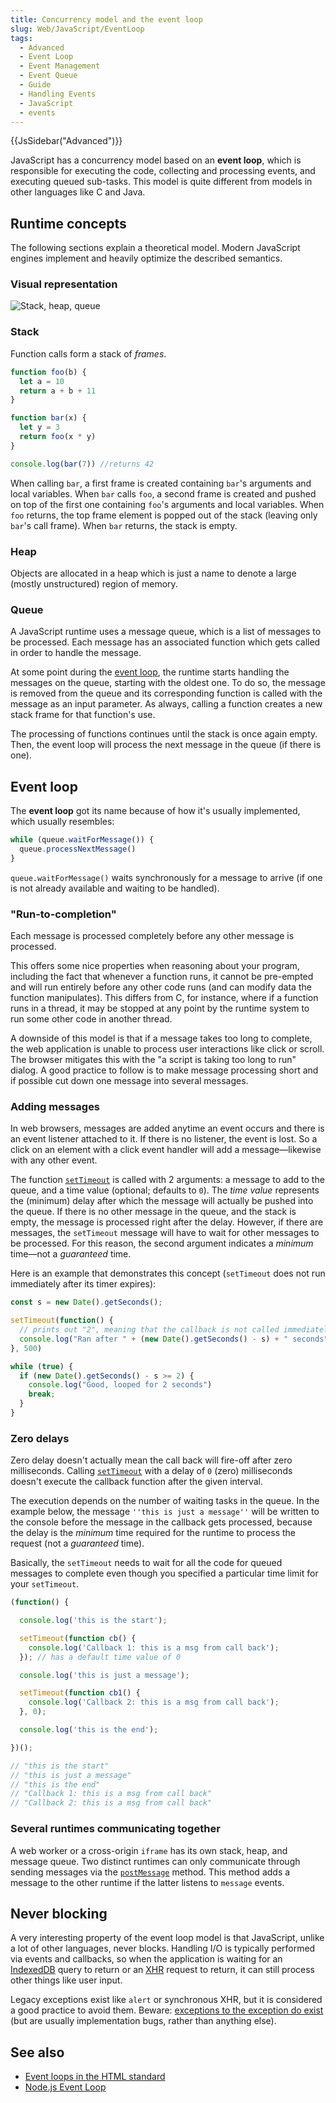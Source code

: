 ```yaml
---
title: Concurrency model and the event loop
slug: Web/JavaScript/EventLoop
tags:
  - Advanced
  - Event Loop
  - Event Management
  - Event Queue
  - Guide
  - Handling Events
  - JavaScript
  - events
---
```

{{JsSidebar("Advanced")}}

JavaScript has a concurrency model based on an **event loop**, which is
responsible for executing the code, collecting and processing events, and
executing queued sub-tasks. This model is quite different from models in other
languages like C and Java.

## Runtime concepts

The following sections explain a theoretical model. Modern JavaScript engines
implement and heavily optimize the described semantics.

### Visual representation

![Stack, heap, queue](the_javascript_runtime_environment_example.svg)

### Stack

Function calls form a stack of *frames*.

```js
function foo(b) {
  let a = 10
  return a + b + 11
}

function bar(x) {
  let y = 3
  return foo(x * y)
}

console.log(bar(7)) //returns 42
```

When calling `bar`, a first frame is created containing `bar`'s arguments and
local variables. When `bar` calls `foo`, a second frame is created and pushed on
top of the first one containing `foo`'s arguments and local variables. When
`foo` returns, the top frame element is popped out of the stack (leaving only
`bar`'s call frame). When `bar` returns, the stack is empty.

### Heap

Objects are allocated in a heap which is just a name to denote a large (mostly
unstructured) region of memory.

### Queue

A JavaScript runtime uses a message queue, which is a list of messages to be
processed. Each message has an associated function which gets called in order to
handle the message.

At some point during the [event loop](#event_loop), the runtime starts handling
the messages on the queue, starting with the oldest one. To do so, the message
is removed from the queue and its corresponding function is called with the
message as an input parameter. As always, calling a function creates a new stack
frame for that function's use.

The processing of functions continues until the stack is once again empty. Then,
the event loop will process the next message in the queue (if there is one).

## Event loop

The **event loop** got its name because of how it's usually implemented, which
usually resembles:

```js
while (queue.waitForMessage()) {
  queue.processNextMessage()
}
```

`queue.waitForMessage()` waits synchronously for a message to arrive (if one is
not already available and waiting to be handled).

### "Run-to-completion"

Each message is processed completely before any other message is processed.

This offers some nice properties when reasoning about your program, including
the fact that whenever a function runs, it cannot be pre-empted and will run
entirely before any other code runs (and can modify data the function
manipulates). This differs from C, for instance, where if a function runs in a
thread, it may be stopped at any point by the runtime system to run some other
code in another thread.

A downside of this model is that if a message takes too long to complete, the
web application is unable to process user interactions like click or scroll. The
browser mitigates this with the "a script is taking too long to run" dialog. A
good practice to follow is to make message processing short and if possible cut
down one message into several messages.

### Adding messages

In web browsers, messages are added anytime an event occurs and there is an
event listener attached to it. If there is no listener, the event is lost. So a
click on an element with a click event handler will add a message—likewise with
any other event.

The function
[`setTimeout`](/en-US/docs/Web/API/WindowOrWorkerGlobalScope/setTimeout) is
called with 2 arguments: a message to add to the queue, and a time value
(optional; defaults to `0`). The *time value* represents the (minimum) delay
after which the message will actually be pushed into the queue. If there is no
other message in the queue, and the stack is empty, the message is processed
right after the delay. However, if there are messages, the `setTimeout` message
will have to wait for other messages to be processed. For this reason, the
second argument indicates a *minimum* time—not a *guaranteed* time.

Here is an example that demonstrates this concept (`setTimeout` does not run
immediately after its timer expires):

```js
const s = new Date().getSeconds();

setTimeout(function() {
  // prints out "2", meaning that the callback is not called immediately after 500 milliseconds.
  console.log("Ran after " + (new Date().getSeconds() - s) + " seconds");
}, 500)

while (true) {
  if (new Date().getSeconds() - s >= 2) {
    console.log("Good, looped for 2 seconds")
    break;
  }
}
```

### Zero delays

Zero delay doesn't actually mean the call back will fire-off after zero
milliseconds. Calling
[`setTimeout`](/en-US/docs/Web/API/WindowOrWorkerGlobalScope/setTimeout) with a
delay of `0` (zero) milliseconds doesn't execute the callback function after the
given interval.

The execution depends on the number of waiting tasks in the queue. In the
example below, the message `''this is just a message''` will be written to the
console before the message in the callback gets processed, because the delay is
the *minimum* time required for the runtime to process the request (not a
*guaranteed* time).

Basically, the `setTimeout` needs to wait for all the code for queued messages
to complete even though you specified a particular time limit for your
`setTimeout`.

```js
(function() {

  console.log('this is the start');

  setTimeout(function cb() {
    console.log('Callback 1: this is a msg from call back');
  }); // has a default time value of 0

  console.log('this is just a message');

  setTimeout(function cb1() {
    console.log('Callback 2: this is a msg from call back');
  }, 0);

  console.log('this is the end');

})();

// "this is the start"
// "this is just a message"
// "this is the end"
// "Callback 1: this is a msg from call back"
// "Callback 2: this is a msg from call back"
```

### Several runtimes communicating together

A web worker or a cross-origin `iframe` has its own stack, heap, and message
queue. Two distinct runtimes can only communicate through sending messages via
the [`postMessage`](/en-US/docs/Web/API/Window/postMessage) method. This method
adds a message to the other runtime if the latter listens to `message` events.

## Never blocking

A very interesting property of the event loop model is that JavaScript, unlike a
lot of other languages, never blocks. Handling I/O is typically performed via
events and callbacks, so when the application is waiting for an
[IndexedDB](/en-US/docs/Web/API/IndexedDB_API) query to return or an
[XHR](/en-US/docs/Web/API/XMLHttpRequest) request to return, it can still
process other things like user input.

Legacy exceptions exist like `alert` or synchronous XHR, but it is considered a
good practice to avoid them. Beware:
[exceptions to the exception do exist](http://stackoverflow.com/questions/2734025/is-javascript-guaranteed-to-be-single-threaded/2734311#2734311)
(but are usually implementation bugs, rather than anything else).

## See also

*   [Event loops in the HTML standard](https://html.spec.whatwg.org/multipage/webappapis.html#event-loops)
*   [Node.js Event Loop](https://nodejs.org/en/docs/guides/event-loop-timers-and-nexttick/#what-is-the-event-loop)
